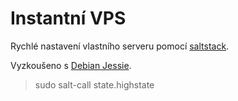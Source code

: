 # Instantní VPS

Rychlé nastavení vlastního serveru pomocí [saltstack](https://saltstack.cz).

Vyzkoušeno s [Debian Jessie](https://github.com/petrkle/debian/tree/gh-pages).

> sudo salt-call state.highstate
